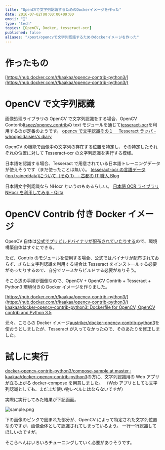 ```yaml
---
title: "OpenCVで文字列認識するためのDockerイメージを作った"
date: 2016-07-02T00:00:00+09:00
emoji: "📣"
type: "tech"
topics: [OpenCV, Docker, tesseract-ocr]
published: false
aliases: "/post/opencvで文字列認識するためのdockerイメージを作った"
---
```


# 作ったもの

[https://hub.docker.com/r/kaakaa/opencv-contrib-python3/](https://hub.docker.com/r/kaakaa/opencv-contrib-python3/)

# OpenCV で文字列認識

画像処理ライブラリの OpenCV で文字列認識をする場合、OpenCV Contorib[Itseez/opencv_contrib](https://github.com/Itseez/opencv_contrib)の text モジュールを通じて[tesseract-ocr](https://github.com/tesseract-ocr)を利用するのが定番のようです。
[opencv で文字認識その１　 Tesseract ラッパ - whoopsidaisies's diary](http://whoopsidaisies.hatenablog.com/entry/2014/11/12/003100)

OpenCV の機能で画像中の文字列の存在する位置を特定し、その特定したそれぞれの位置に対して Tesseract-ocr の文字列認識を実行する模様。

日本語を認識する場合、Tesseract で用意されている日本語トレーニングデータが使えそうです（まだ使ったことは無い）。
[tesseract-ocr の言語データ(jpn.traineddata)について（その 1） - 古都の IT 職人 Blog](http://a244.hateblo.jp/entry/2015/08/24/001916)

日本語文字列認識なら NHocr というのもあるらしい。
[日本語 OCR ライブラリ NHocr を利用してみる - Qiita](http://qiita.com/awakia/items/3e1c7eb7da39e64de3a6)

# OpenCV Contrib 付き Docker イメージ

OpenCV 自体は[公式でプリビルドバイナリが配布されていたりする](http://opencv.org/downloads.html)ので、環境構築自体はすぐにできる。

ただ、Contrib のモジュールを使用する場合、公式ではバイナリが配布されておらず、さらに文字列認識を利用する場合は Tesseract をインストールする必要があったりするので、自分でソースからビルドする必要がありそう。

そこら辺の手順が面倒なので、OpenCV + OpenCV Contrib + Tesseract + Python3 環境付きの Docker イメージを作りました。

[https://hub.docker.com/r/kaakaa/opencv-contrib-python3/](https://hub.docker.com/r/kaakaa/opencv-contrib-python3/)
[kaakaa/docker-opencv-contrib-python3: Dockerfile for OpenCV, OpenCV contrib and Python 3.5](https://github.com/kaakaa/docker-opencv-contrib-python3)

元々、こちらの Docker イメージ[austriker/docker-opencv-contrib-python3](https://hub.docker.com/r/austriker/docker-opencv-contrib-python3/)を使おうとしましたが、Tesseract が入ってなかったので、そのあたりを修正しました。

# 試しに実行

[docker-opencv-contrib-python3/compose-sample at master · kaakaa/docker-opencv-contrib-python3](https://github.com/kaakaa/docker-opencv-contrib-python3/tree/master/compose-sample)の方に、文字列認識用の Web アプリが立ち上がる docker-compose を用意しました。
（Web アプリとしても文字列認識としても、まだまだ使い物レベルにはならないですが）

実際に実行してみた結果が下記画面。

![sample.png](https://qiita-image-store.s3.amazonaws.com/0/9891/4a39539e-8c03-cfb0-48bd-4b2d5dbc8dac.png)

下の画像のピンクで囲まれた部分が、OpenCV によって特定された文字列位置なのですが、画像全体として認識されてしまっているよう。
一行一行認識してほしいのですが。

そこらへんはいろいろチューニングしていく必要がありそうです。
